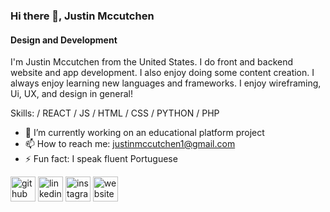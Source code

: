 ### Hi there 👋, Justin Mccutchen
#### Design and Development

I'm Justin Mccutchen from the United States. I do front and backend website and app development. I also enjoy doing some content creation. I always enjoy learning new languages and frameworks. I enjoy wireframing, Ui, UX, and design in general!

Skills: / REACT / JS / HTML / CSS / PYTHON / PHP 

- 🔭 I’m currently working on an educational platform project 
- 📫 How to reach me: justinmccutchen1@gmail.com 
- ⚡ Fun fact: I speak fluent Portuguese 


[<img src='https://cdn.jsdelivr.net/npm/simple-icons@3.0.1/icons/github.svg' alt='github' height='40'>](https://github.com/Mccutchencode)  [<img src='https://cdn.jsdelivr.net/npm/simple-icons@3.0.1/icons/linkedin.svg' alt='linkedin' height='40'>](https://www.linkedin.com/in/https://www.linkedin.com/in/justinmccutchen//)  [<img src='https://cdn.jsdelivr.net/npm/simple-icons@3.0.1/icons/instagram.svg' alt='instagram' height='40'>](https://www.instagram.com/justin_mccutchen1/)  [<img src='https://cdn.jsdelivr.net/npm/simple-icons@3.0.1/icons/icloud.svg' alt='website' height='40'>](www.justinmccutchen.com)  
